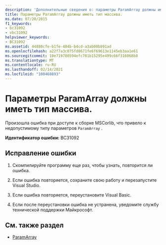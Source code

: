 ```yaml
---
description: 'Дополнительные сведения о: параметры ParamArray должны иметь тип массива'
title: Параметры ParamArray должны иметь тип массива.
ms.date: 07/20/2015
f1_keywords:
- bc31092
- vbc31092
helpviewer_keywords:
- BC31092
ms.assetid: 44880cfe-b1fe-404b-b4cd-a3ab00b891ad
ms.openlocfilehash: a22f7a3c075fd0671fe6f69613e1145eb3aa1e61
ms.sourcegitcommit: 10e719780594efc781b15295e499c66f316068b8
ms.translationtype: MT
ms.contentlocale: ru-RU
ms.lasthandoff: 02/14/2021
ms.locfileid: "100468893"
---
```

# <a name="paramarray-parameters-must-have-an-array-type"></a>Параметры ParamArray должны иметь тип массива.

Произошла ошибка при доступе к сборке MSCorlib, что привело к недопустимому типу параметров `ParamArray` .  
  
 **Идентификатор ошибки:** BC31092  
  
## <a name="to-correct-this-error"></a>Исправление ошибки  
  
1. Скомпилируйте программу еще раз, чтобы узнать, повторится ли ошибка.  
  
2. Если ошибка повторяется, сохраните свою работу и перезапустите Visual Studio.  
  
3. Если ошибка повторяется, переустановите Visual Basic.  
  
4. Если после переустановки ошибка не устранена, уведомите службу технической поддержки Майкрософт.  
  
## <a name="see-also"></a>См. также раздел

- [ParamArray](../language-reference/modifiers/paramarray.md)
